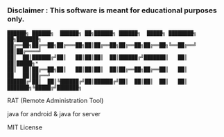 ### Disclaimer : This software is meant for educational purposes only.
```
██████╗ ██████╗  ██████╗ ██╗██████╗ ██████╗  █████╗ ████████╗             ██╗███████╗
██╔══██╗██╔══██╗██╔═══██╗██║██╔══██╗██╔══██╗██╔══██╗╚══██╔══╝             ██║██╔════╝
██║  ██║██████╔╝██║   ██║██║██║  ██║██████╔╝███████║   ██║                ██║█████╗* 
██║  ██║██╔══██╗██║   ██║██║██║  ██║██╔══██╗██╔══██║   ██║           ██   ██║██╔══╝
██████╔╝██║  ██║╚██████╔╝██║██████╔╝██║  ██║██║  ██║   ██║  ███████╗╚█████╔╝███████╗
```
RAT (Remote Administration Tool)

java for android & java for server

MIT License
